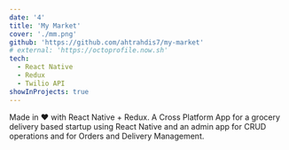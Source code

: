 ```yaml
---
date: '4'
title: 'My Market'
cover: './mm.png'
github: 'https://github.com/ahtrahdis7/my-market'
# external: 'https://octoprofile.now.sh'
tech:
  - React Native
  - Redux
  - Twilio API
showInProjects: true
---
```


Made in ❤️ with React Native + Redux. A Cross Platform App for a grocery delivery based startup using React Native and an admin app for CRUD operations and for Orders and Delivery Management.
